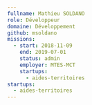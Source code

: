```yaml
---
fullname: Mathieu SOLDANO
role: Développeur
domaine: Développement
github: msoldano
missions:
  - start: 2018-11-09
    end: 2019-07-01
    status: admin
    employer: MTES-MCT
    startups:
      - aides-territoires
startups:
  - aides-territoires
---
```

